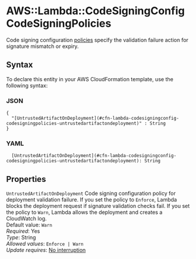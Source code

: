 # AWS::Lambda::CodeSigningConfig CodeSigningPolicies<a name="aws-properties-lambda-codesigningconfig-codesigningpolicies"></a>

Code signing configuration [policies](https://docs.aws.amazon.com/lambda/latest/dg/configuration-codesigning.html#config-codesigning-policies) specify the validation failure action for signature mismatch or expiry\.

## Syntax<a name="aws-properties-lambda-codesigningconfig-codesigningpolicies-syntax"></a>

To declare this entity in your AWS CloudFormation template, use the following syntax:

### JSON<a name="aws-properties-lambda-codesigningconfig-codesigningpolicies-syntax.json"></a>

```
{
  "[UntrustedArtifactOnDeployment](#cfn-lambda-codesigningconfig-codesigningpolicies-untrustedartifactondeployment)" : String
}
```

### YAML<a name="aws-properties-lambda-codesigningconfig-codesigningpolicies-syntax.yaml"></a>

```
  [UntrustedArtifactOnDeployment](#cfn-lambda-codesigningconfig-codesigningpolicies-untrustedartifactondeployment): String
```

## Properties<a name="aws-properties-lambda-codesigningconfig-codesigningpolicies-properties"></a>

`UntrustedArtifactOnDeployment`  <a name="cfn-lambda-codesigningconfig-codesigningpolicies-untrustedartifactondeployment"></a>
Code signing configuration policy for deployment validation failure\. If you set the policy to `Enforce`, Lambda blocks the deployment request if signature validation checks fail\. If you set the policy to `Warn`, Lambda allows the deployment and creates a CloudWatch log\.   
Default value: `Warn`   
*Required*: Yes  
*Type*: String  
*Allowed values*: `Enforce | Warn`  
*Update requires*: [No interruption](https://docs.aws.amazon.com/AWSCloudFormation/latest/UserGuide/using-cfn-updating-stacks-update-behaviors.html#update-no-interrupt)